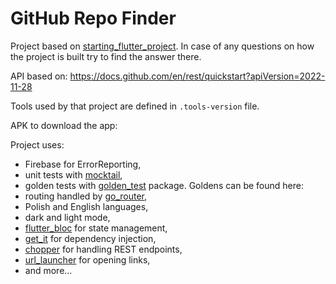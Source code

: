 # GitHub Repo Finder
Project based on [starting_flutter_project](https://github.com/LiLatee/starting_flutter_project#secrets). In case of any questions on how the project is built try to find the answer there.

API based on: https://docs.github.com/en/rest/quickstart?apiVersion=2022-11-28

Tools used by that project are defined in `.tools-version` file.

APK to download the app:

Project uses:
- Firebase for ErrorReporting,
- unit tests with [mocktail](https://pub.dev/packages/mocktail),
- golden tests with [golden_test](https://pub.dev/packages/golden_test) package. Goldens can be found here:
- routing handled by [go_router](https://pub.dev/packages/go_router),
- Polish and English languages,
- dark and light mode,
- [flutter_bloc](pub.dev/packages/flutter_bloc) for state management,
- [get_it](pub.dev/packages/get_it) for dependency injection,
- [chopper](pub.dev/packages/chopper) for handling REST endpoints,
- [url_launcher](pub.dev/packages/url_launcher) for opening links,
- and more...

